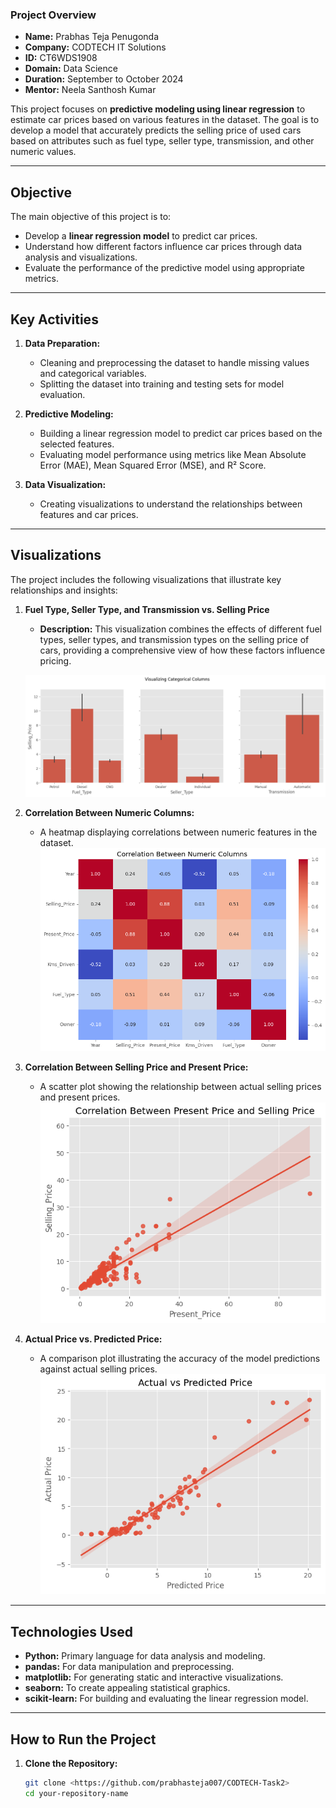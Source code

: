 ### **Project Overview**
- **Name:** Prabhas Teja Penugonda  
- **Company:** CODTECH IT Solutions  
- **ID:** CT6WDS1908  
- **Domain:** Data Science  
- **Duration:** September to October 2024  
- **Mentor:** Neela Santhosh Kumar  

This project focuses on **predictive modeling using linear regression** to estimate car prices based on various features in the dataset. The goal is to develop a model that accurately predicts the selling price of used cars based on attributes such as fuel type, seller type, transmission, and other numeric values.

---

## **Objective**
The main objective of this project is to:
- Develop a **linear regression model** to predict car prices.
- Understand how different factors influence car prices through data analysis and visualizations.
- Evaluate the performance of the predictive model using appropriate metrics.

---

## **Key Activities**
1. **Data Preparation:**  
   - Cleaning and preprocessing the dataset to handle missing values and categorical variables.
   - Splitting the dataset into training and testing sets for model evaluation.

2. **Predictive Modeling:**  
   - Building a linear regression model to predict car prices based on the selected features.
   - Evaluating model performance using metrics like Mean Absolute Error (MAE), Mean Squared Error (MSE), and R² Score.

3. **Data Visualization:**  
   - Creating visualizations to understand the relationships between features and car prices.

---

## **Visualizations**
The project includes the following visualizations that illustrate key relationships and insights:

1. **Fuel Type, Seller Type, and Transmission vs. Selling Price**  
   - **Description:** This visualization combines the effects of different fuel types, seller types, and transmission types on the selling price of cars, providing a comprehensive view of how these factors influence pricing.
   
   ![Fuel Type, Seller Type, and Transmission vs. Selling Price](outputs/fuel_seller_transmission_vs_selling_price.png)

4. **Correlation Between Numeric Columns:**
   - A heatmap displaying correlations between numeric features in the dataset.
   ![Correlation Heatmap](outputs/correlation_heatmap.png)

5. **Correlation Between Selling Price and Present Price:**
   - A scatter plot showing the relationship between actual selling prices and present prices.
   ![Actual vs. Predicted Price](outputs/actual_vs_present_price.png)

6. **Actual Price vs. Predicted Price:**
   - A comparison plot illustrating the accuracy of the model predictions against actual selling prices.
   ![Actual vs. Predicted Price](outputs/actual_vs_predicted_price_comparison.png)

---

## **Technologies Used**
- **Python:** Primary language for data analysis and modeling.
- **pandas:** For data manipulation and preprocessing.
- **matplotlib:** For generating static and interactive visualizations.
- **seaborn:** To create appealing statistical graphics.
- **scikit-learn:** For building and evaluating the linear regression model.

---

## **How to Run the Project**

1. **Clone the Repository:**
   ```bash
   git clone <https://github.com/prabhasteja007/CODTECH-Task2>
   cd your-repository-name
